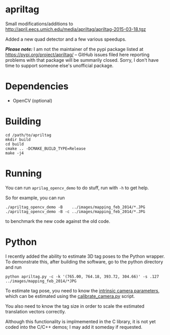 apriltag
========

Small modifications/additions to  http://april.eecs.umich.edu/media/apriltag/apriltag-2015-03-18.tgz

Added a new quad detector and a few various speedups.

***Please note:*** I am not the maintainer of the pypi package listed at https://pypi.org/project/apriltag/ – GitHub issues filed here reporting problems with that package will be summarily closed. Sorry, I don't have time to support someone else's unofficial package.


Dependencies
============

  - OpenCV (optional)

Building
========

    cd /path/to/apriltag
    mkdir build
    cd build
    cmake .. -DCMAKE_BUILD_TYPE=Release
    make -j4
    
Running
=======

You can run `aprilag_opencv_demo` to do stuff, run with `-h` to get help.

So for example, you can run

    ./apriltag_opencv_demo -B    ../images/mapping_feb_2014/*.JPG
    ./apriltag_opencv_demo -B -c ../images/mapping_feb_2014/*.JPG

to benchmark the new code against the old code.

Python
======

I recently added the ability to estimate 3D tag poses to the Python wrapper.
To demonstrate this, after building the software, go to the python directory and run

    python apriltag.py -c -k '(765.00, 764.18, 393.72, 304.66)' -s .127 ../images/mapping_feb_2014/*JPG

To estimate tag pose, you need to know the [intrinsic camera parameters](https://docs.opencv.org/3.3.1/dc/dbb/tutorial_py_calibration.html), which
can be estimated using the [calibrate_camera.py](python/calibrate_camera.py) script.

You also need to know the tag size in order to scale the estimated translation
vectors correctly.

Although this functionality is implmemented in the C library, it is not yet
coded into the C/C++ demos; I may add it someday if requested.
